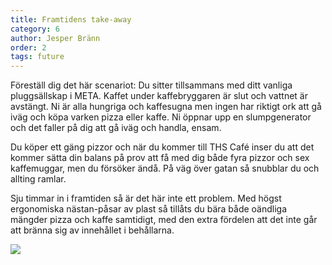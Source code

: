 ```yaml
---
title: Framtidens take-away
category: 6
author: Jesper Bränn
order: 2
tags: future
---
```


Föreställ dig det här scenariot:
Du sitter tillsammans med ditt vanliga pluggsällskap i META. Kaffet under kaffebryggaren är slut och vattnet är avstängt. Ni är alla hungriga och kaffesugna men ingen har riktigt ork att gå iväg och köpa varken pizza eller kaffe. Ni öppnar upp en slumpgenerator och det faller på dig att gå iväg och handla, ensam.

Du köper ett gäng pizzor och när du kommer till THS Café inser du att det kommer sätta din balans på prov att få med dig både fyra pizzor och sex kaffemuggar, men du försöker ändå. På väg över gatan så snubblar du och allting ramlar.

Sju timmar in i framtiden så är det här inte ett problem. Med högst ergonomiska nästan-påsar av plast så tillåts du bära både oändliga mängder pizza och kaffe samtidigt, med den extra fördelen att det inte går att bränna sig av innehållet i behållarna.

<img src="https://dbuggen.s3-eu-west-1.amazonaws.com/takeaway.jpg" class="no-crop">
